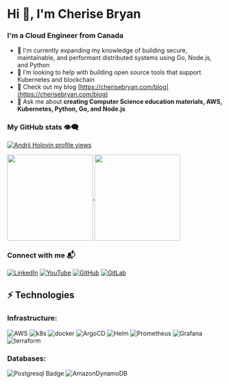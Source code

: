 # Hi 👋, I'm Cherise Bryan

### I'm a Cloud Engineer from Canada

- 🌱 I'm currently expanding my knowledge of building secure, maintainable, and performant distributed systems using Go, Node.js, and Python
- 🤝 I’m looking to help with building open source tools that support Kubernetes and blockchain
- 📝 Check out my blog [https://cherisebryan.com/blog](https://cherisebryan.com/blog)
- 💬 Ask me about **creating Computer Science education materials, AWS, Kubernetes, Python, Go, and Node.js**

### My GitHub stats 👁️‍🗨️

[![Andrii Holovin profile views](https://u8views.com/api/v1/github/profiles/369696/views/day-week-month-total-count.svg)](https://u8views.com/github/CheriseCodes)

<a href="https://github.com/CheriseCodes?tab=repositories">
  <img height=200 align="center" src="https://github-readme-stats.vercel.app/api?username=CheriseCodes&theme=transparent" />
</a>
<a href="https://github.com/CheriseCodes?tab=repositories">
  <img height=200 align="center" src="https://github-readme-stats.vercel.app/api/top-langs?username=CheriseCodes&layout=compact&langs_count=8&card_width=320&theme=transparent" />
</a>

### Connect with me 📬

[![LinkedIn](https://img.shields.io/badge/LinkedIn-0A66C2?style=for-the-badge&logo=linkedin&logoColor=white&label=)](https://www.linkedin.com/in/cherise-bryan/)
[![YouTube](https://img.shields.io/badge/YouTube-FF0000?style=for-the-badge&logo=youtube&logoColor=white&label=)](https://www.youtube.com/@CheriseCodes)
[![GitHub](https://img.shields.io/badge/GitHub-181717?style=for-the-badge&logo=github&logoColor=white&label=)](https://github.com/CheriseCodes)
[![GitLab](https://img.shields.io/badge/GitLab-FC6D26?style=for-the-badge&logo=gitlab&logoColor=white&label=)](https://gitlab.com/CheriseCodes)

## ⚡ Technologies

### Infrastructure:
![AWS](https://img.shields.io/badge/AWS-%23FF9900.svg?style=for-the-badge&logo=amazon-aws&logoColor=white)
![k8s](https://img.shields.io/badge/-k8s-007acc?style=for-the-badge&labelColor=black&logo=kubernetes&logoColor=007acc)
![docker](https://img.shields.io/badge/-docker-2496ED?style=for-the-badge&labelColor=black&logo=docker&logoColor=2496ED)
![ArgoCD](https://img.shields.io/badge/-ArgoCD-EF7B4D?style=for-the-badge&labelColor=black&logo=argo&logoColor=2FC774)
![Helm](https://img.shields.io/badge/-Helm-0F1689?style=for-the-badge&labelColor=white&logo=helm&logoColor=0F1689)
![Prometheus](https://img.shields.io/badge/-Prometheus-E6522C?style=for-the-badge&labelColor=black&logo=prometheus&logoColor=E6522C)
![Grafana](https://img.shields.io/badge/-Grafana-F46800?style=for-the-badge&labelColor=black&logo=grafana&logoColor=F46800)
![terraform](https://img.shields.io/badge/-terraform-844FBA?style=for-the-badge&labelColor=black&logo=terraform&logoColor=844FBA)

### Databases:
![Postgresql Badge](https://img.shields.io/badge/-Postgresql-4169E1?style=for-the-badge&labelColor=black&logo=postgresql&logoColor=white)
![AmazonDynamoDB](https://img.shields.io/badge/Amazon%20DynamoDB-4053D6?style=for-the-badge&logo=Amazon%20DynamoDB&logoColor=white)
